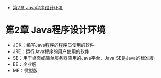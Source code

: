 - [第2章 Java程序设计环境](#第2章-java程序设计环境)
# 第2章 Java程序设计环境
* JDK：编写Java程序的程序员使用的软件
* JRE：运行Java程序的用户使用的软件
* SE：用于桌面或简单服务器应用的Java平台，Java SE是Java的标准版。
* EE：企业版
* ME：微型版